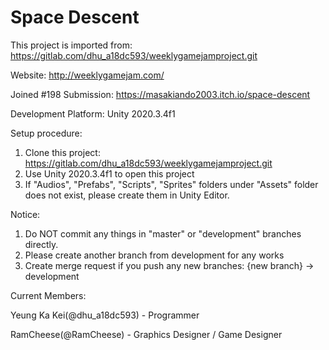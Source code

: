 # Space Descent

This project is imported from: https://gitlab.com/dhu_a18dc593/weeklygamejamproject.git

Website: http://weeklygamejam.com/

Joined #198
Submission: https://masakiando2003.itch.io/space-descent

Development Platform: Unity 2020.3.4f1

Setup procedure:
1. Clone this project:
https://gitlab.com/dhu_a18dc593/weeklygamejamproject.git
2. Use Unity 2020.3.4f1 to open this project
3. If "Audios", "Prefabs", "Scripts", "Sprites" folders under "Assets" folder does not exist,
please create them in Unity Editor.

Notice:
1. Do NOT commit any things in "master" or "development" branches directly.
2. Please create another branch from development for any works
3. Create merge request if you push any new branches:
{new branch} -> development

Current Members:

Yeung Ka Kei(@dhu_a18dc593) - Programmer

RamCheese(@RamCheese) - Graphics Designer / Game Designer
